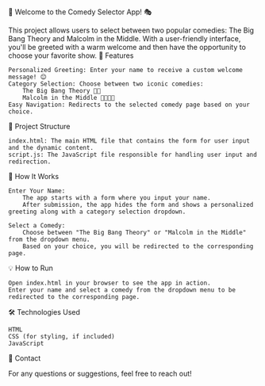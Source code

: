 🌟 Welcome to the Comedy Selector App! 🎭

This project allows users to select between two popular comedies: The Big Bang Theory and Malcolm in the Middle. With a user-friendly interface, you'll be greeted with a warm welcome and then have the opportunity to choose your favorite show.
🚀 Features

    Personalized Greeting: Enter your name to receive a custom welcome message! 😊
    Category Selection: Choose between two iconic comedies:
        The Big Bang Theory 🧑‍🔬
        Malcolm in the Middle 👨‍👩‍👦‍👦
    Easy Navigation: Redirects to the selected comedy page based on your choice.

📂 Project Structure

    index.html: The main HTML file that contains the form for user input and the dynamic content.
    script.js: The JavaScript file responsible for handling user input and redirection.

📜 How It Works

    Enter Your Name:
        The app starts with a form where you input your name.
        After submission, the app hides the form and shows a personalized greeting along with a category selection dropdown.

    Select a Comedy:
        Choose between "The Big Bang Theory" or "Malcolm in the Middle" from the dropdown menu.
        Based on your choice, you will be redirected to the corresponding page.  
  💡 How to Run

    Open index.html in your browser to see the app in action.
    Enter your name and select a comedy from the dropdown menu to be redirected to the corresponding page.

🛠️ Technologies Used

    HTML
    CSS (for styling, if included)
    JavaScript

📧 Contact

For any questions or suggestions, feel free to reach out!

